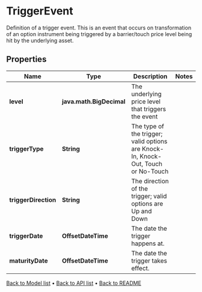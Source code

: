 

# TriggerEvent

Definition of a trigger event.  This is an event that occurs on transformation of an option instrument being  triggered by a barrier/touch price level being hit by the underlying asset.

## Properties

| Name | Type | Description | Notes |
|------------ | ------------- | ------------- | -------------|
|**level** | **java.math.BigDecimal** | The underlying price level that triggers the event |  |
|**triggerType** | **String** | The type of the trigger; valid options are Knock-In, Knock-Out, Touch or No-Touch |  |
|**triggerDirection** | **String** | The direction of the trigger; valid options are Up and Down |  |
|**triggerDate** | **OffsetDateTime** | The date the trigger happens at. |  |
|**maturityDate** | **OffsetDateTime** | The date the trigger takes effect. |  |



[Back to Model list](../README.md#documentation-for-models) &#8226; [Back to API list](../README.md#documentation-for-api-endpoints) &#8226; [Back to README](../README.md)


